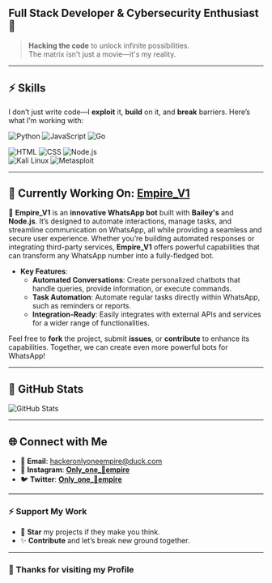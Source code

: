 ## Full Stack Developer & Cybersecurity Enthusiast 👾

> **Hacking the code** to unlock infinite possibilities.  
> The matrix isn't just a movie—it's my reality.

---

## ⚡ **Skills**

I don’t just write code—I **exploit** it, **build** on it, and **break** barriers. Here’s what I’m working with:

![Python](https://img.shields.io/badge/-Python-3776AB?logo=python&logoColor=white) ![JavaScript](https://img.shields.io/badge/-JavaScript-F7DF1E?logo=javascript&logoColor=black) ![Go](https://img.shields.io/badge/-Go-00ADD8?logo=go&logoColor=white)

![HTML](https://img.shields.io/badge/-HTML-E34F26?logo=html5&logoColor=white) ![CSS](https://img.shields.io/badge/-CSS-1572B6?logo=css3&logoColor=white) ![Node.js](https://img.shields.io/badge/-Node.js-339933?logo=node.js&logoColor=white)  
![Kali Linux](https://img.shields.io/badge/-Kali_Linux-557C94?logo=kali-linux&logoColor=white) ![Metasploit](https://img.shields.io/badge/-Metasploit-FF0000?logo=metasploit&logoColor=white)

---

## 🔗 **Currently Working On: [Empire_V1](https://github.com/efeurhobo/Empire_V1)**

🔨 **Empire_V1** is an **innovative WhatsApp bot** built with **Bailey's** and **Node.js**. It’s designed to automate interactions, manage tasks, and streamline communication on WhatsApp, all while providing a seamless and secure user experience. Whether you’re building automated responses or integrating third-party services, **Empire_V1** offers powerful capabilities that can transform any WhatsApp number into a fully-fledged bot.

- **Key Features**:
  - **Automated Conversations**: Create personalized chatbots that handle queries, provide information, or execute commands.
  - **Task Automation**: Automate regular tasks directly within WhatsApp, such as reminders or reports.
  - **Integration-Ready**: Easily integrates with external APIs and services for a wider range of functionalities.

Feel free to **fork** the project, submit **issues**, or **contribute** to enhance its capabilities. Together, we can create even more powerful bots for WhatsApp!

---

## 🎯 **GitHub Stats**

![GitHub Stats](https://github-readme-stats.vercel.app/api?username=efeurhobo&show_icons=true&hide=prs&theme=radical)

---

## 🌐 **Connect with Me**

- 💬 **Email**: [hackeronlyoneempire@duck.com](mailto:hackeronlyoneempire@duck.com)  
- 🔗 **Instagram**: [𝐎𝐧𝐥𝐲_𝐨𝐧𝐞_🥇𝐞𝐦𝐩𝐢𝐫𝐞](https://www.instagram.com/only_one__empire)  
- 🐦 **Twitter**: [𝐎𝐧𝐥𝐲_𝐨𝐧𝐞_🥇𝐞𝐦𝐩𝐢𝐫𝐞](https://twitter.com/only_one_empire)

---

### ⚡ **Support My Work**

- 🌟 **Star** my projects if they make you think.  
- ✨ **Contribute** and let’s break new ground together.

---

### 🖤 Thanks for visiting my Profile
